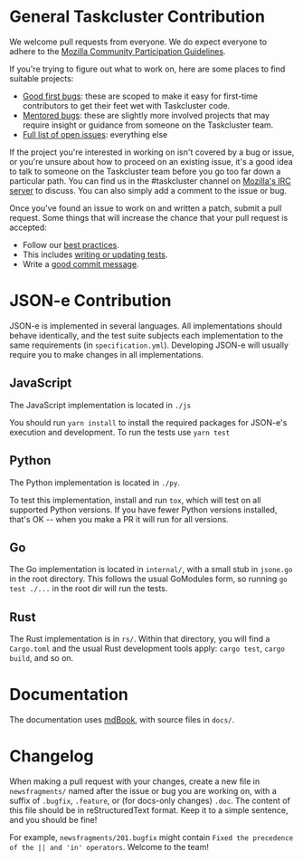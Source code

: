 # General Taskcluster Contribution

We welcome pull requests from everyone. We do expect everyone to adhere to the [Mozilla Community Participation Guidelines][participation].

If you're trying to figure out what to work on, here are some places to find suitable projects: 
* [Good first bugs][goodfirstbug]: these are scoped to make it easy for first-time contributors to get their feet wet with Taskcluster code.
* [Mentored bugs][bugsahoy]: these are slightly more involved projects that may require insight or guidance from someone on the Taskcluster team.
* [Full list of open issues][issues]: everything else

If the project you're interested in working on isn't covered by a bug or issue, or you're unsure about how to proceed on an existing issue, it's a good idea to talk to someone on the Taskcluster team before you go too far down a particular path. You can find us in the #taskcluster channel on [Mozilla's IRC server][irc] to discuss. You can also simply add a comment to the issue or bug.

Once you've found an issue to work on and written a patch, submit a pull request. Some things that will increase the chance that your pull request is accepted:

* Follow our [best practices][bestpractices].
* This includes [writing or updating tests][testing].
* Write a [good commit message][commit].

# JSON-e Contribution

JSON-e is implemented in several languages. All implementations should behave
identically, and the test suite subjects each implementation to the same
requirements (in `specification.yml`). Developing JSON-e will usually require
you to make changes in all implementations.

## JavaScript

The JavaScript implementation is located in `./js`

You should run `yarn install` to install the required packages for JSON-e's execution and development.
To run the tests use `yarn test`

## Python

The Python implementation is located in `./py`.

To test this implementation, install and run `tox`, which will test on all supported Python versions.
If you have fewer Python versions installed, that's OK -- when you make a PR it will run for all versions.

## Go

The Go implementation is located in `internal/`, with a small stub in `jsone.go` in the root directory.
This follows the usual GoModules form, so running `go test ./...` in the root dir will run the tests.

## Rust

The Rust implementation is in `rs/`.
Within that directory, you will find a `Cargo.toml` and the usual Rust development tools apply: `cargo test`, `cargo build`, and so on.

# Documentation

The documentation uses [mdBook](https://rust-lang.github.io/mdBook/), with source files in `docs/`.

# Changelog

When making a pull request with your changes, create a new file in
`newsfragments/` named after the issue or bug you are working on, with a suffix
of `.bugfix`, `.feature`, or (for docs-only changes) `.doc`.  The content of
this file should be in reStructuredText format. Keep it to a simple sentence,
and you should be fine!

For example, `newsfragments/201.bugfix` might contain `Fixed the precedence of
the || and 'in' operators`.
Welcome to the team!

[participation]: https://www.mozilla.org/en-US/about/governance/policies/participation/
[issues]: ../../issues
[bugsahoy]: https://www.joshmatthews.net/bugsahoy/?taskcluster=1
[goodfirstbug]: http://www.joshmatthews.net/bugsahoy/?taskcluster=1&simple=1
[irc]: https://wiki.mozilla.org/IRC
[bestpractices]: https://docs.taskcluster.net/docs/manual/design/devel/best-practices
[testing]: https://docs.taskcluster.net/docs/manual/design/devel/best-practices/testing
[commit]: https://docs.taskcluster.net/docs/manual/design/devel/best-practices/commits

